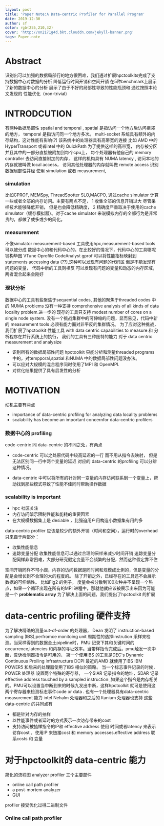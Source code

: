 ```yaml
---
layout: post
title: 'Paper Note:A Data-centric Profiler for Parallel Program'
date: 2019-12-30
author: sf
color: rgb(255,210,32)
cover: 'http://on2171g4d.bkt.clouddn.com/jekyll-banner.png'
tags: Paper-note
---
```

# Abstract #
识别出可以加强的数据局部行的地方很困难，我们通过扩展hpctoolkits完成了支持数据中心对数据的分析
降低运行时间开销和空间开销
在5种benchmark上展示了新的数据中心的分析
展示了由于不好的局部性导致的性能瓶颈和 通过按照本论文发现的 性能优化（non-trivial）

# INTRODCUTION #

有两种数据局部性 spatial and temporal , spatial  是指访问一个地方后访问相邻的地方， temporal 是指访问同一个地方多次。
multi-socket 系统具有额外的内存结构，这对性能有影响(?)
该系统中的处理器具有高带宽的连接 比如 AMD 中的 HyperTransport 或者intel 中的 QuickPath 
为了提供这样的高带宽， 内存被分区 并且其中的一部分直接被附加到每个cpu上， 每个处理器有他自己的 memory contraller 去访问直接附加的内存， 这样的机构具有 NUMA latency , 访问本地的内存就被叫做 local access， 访问其他处理器的内存就叫做 remote access 
识别数据局部性并经 使用 simulation 或者 measurement,
### simulation ###
比如CPROF, MEMSpy, ThreadSpotter SLO,MACPO, 通过cache simulator 计算一些或者全部的内存访问。主要有两点不足， 1 收集全部的信息开销过大 尽管采样技术能够降低开销， 但是也会降低精确度， 2 精确度严重取决于使用的cache simulator（缓存模拟器）。对于cache simulator 来说模拟内存的全部行为是非常贵的，都做了或多或少的简化。
### measurement ###
不像simulator measurement-based 工具使用hpc,measurement-based tools 可以被分成 数据中心的和代码中心的。在比较好的情况下，代码中心的工具哪呢钢构毕图 VTune Oprofile CodeAnalyst gprof 可以将性能指标映射到 statements accessing data (??),这种可以发现有问题的代码区 但是不能发现有问题的变量， 代码中新的工具则相反 可以发现有问题的变量和动态的内存区域，两者混合起来会刚好
### 现状分析 ###
数据中心的工具有些聚焦于sequential codes, 其他的聚焦于threaded codes  中的 NUMA problems
没有一种支持 comprehensive analysis of all kinds of data locality problem.进一步的 现存的工具只支持 modest number of cores on a single node system. 没有一个挑战集群中的可伸缩的问题，显而易见，代码中新的 measurement tools 必须有能力面对非平反的集群情况。
为了应对这种挑战，我们扩展了hpctoolkit 性能工具 with data centric capabilities to measure 和 分析程序在并行系统上的执行， 我们的工具有三种图特的能力 对于 data centric measurement and analysize 
+ 识别所有的数据局部性问题
hpctoolkit 只能分析和测量threaded programs 中的，对tempporal,spatial 和NUMA 中的数据局部性问题没办法。
+ 可以应对大规模的混合程序同时使用了MPI 和 OpenMPI.
+ 对优化结果提供了具有启发性的分析

# MOTIVATION #
动机主要有两点
+ importance of data-centric profiling for analyzing data locality problems
+ scalability has become an important concernfor data-centric profilers

### 数据中心的 profiling ###

code-centric 同 data-centric 的不同之处，有两点
+ code-centric 可以之处原代码中较高延迟的一行 而不用从指令去映射， 但是无法区别同一行中两个变量的延迟 对应的 data-centric 的profiling 可以分辨这种情况。

+ data-centric 中可以将所有的针对同一变量的内存访问联系到一个变量上，帮助找到那些模式导致了性能不佳同时帮助操作数据


### scalability is important ###

+ hpc 社区关注
+ 内存访问暗示限制性能和能耗的重要因素
+ 在大规模数据集上是 desiable ，比强迫用户用构造小数据集有用的多

data-centric  profiler 应该是较少的额外开销（时间和空间），运行时的overhead 只来自于两部分：
+ 收集性能信息 
+ 追踪变量分配
收集性能信息可以通过合理的采样来减少时间开销
追踪变量分配同样非常困难，大部分研究假定变量不会频繁的分配，然而这种假定靠不住

空间开销同样不可小觑，内存的访问数据是同时间和规模成比例的，但是变量的分配是会增长到不合理的大的程度的。
除了开销之外，已经存在的工具还不会展示数据的可伸缩性。 比如Fig2 的例子， 度量会被分散到100次种并不呈现一个热点，如果一个循环出现在所有的MPI 进程中，那就他就应该被展示出来因为可能是一个 **problematic array**
为了解决上面的问题，我们提出了hpctoolkit 的扩展

# data-centric profiling 硬件支持 #
为了解决精确的测量out-of-order 的处理器， Dean 发明了 instruction-based sampling (IBS),perfromce monitoing unit 周期性的选择instrution 采样来检测。当采样得到的数据金土pipeline时，PMU 记录下其和关键时间的occurrence,latencies 和内存的寻址效率。当带样指令完成后。pmu触发一次中断，告诉检测器指令是可用的， 第一个使用IBS 的工具是DEC's Dynamic Continuous Proiling Infrastructure DCPI
最近的AMD 就使用了IBS 
IBM POWER5 和后来的处理器使用了IBS 相似的策略。 当一个标志事件记录的时候，POWER 处理器 设置两个特殊的寄存器， 一个SIAR 记录指令的地址，SDAR 记录effective address touched by a sampled instruction ,如果这个指令是内存相关的。PMU可以设置当中断到来的时候九发出中断，这样hpctoolkit 就可是使用这两个寄存器来检测标志事件code or data .
也有一个处理器具有data-centric measurement 能力 
intel Nehalm 处理器和之后的 Itanium 处理器也支持
这些data-centric 的共同点有
+ 都是针对内存的抽样
+ 以性能事件或者延时的方式表示一次访存带来的cost
+ 支持访问被抽样指令的IP和 effective address
使用 时间或者latency 来表示访存cost ，使用IP 来链接cost 和 memory accesses.effective address 联系costs 和 变量



# 对于hpctoolkit的 data-centric 能力
简化的流程图 analyzer profiler 
三个主要部件
+ online call path profiler 
+ a post-mortem analyzer 
+ GUI

profiler 接受优化过得二进制文件


### Online call path profiler ###
